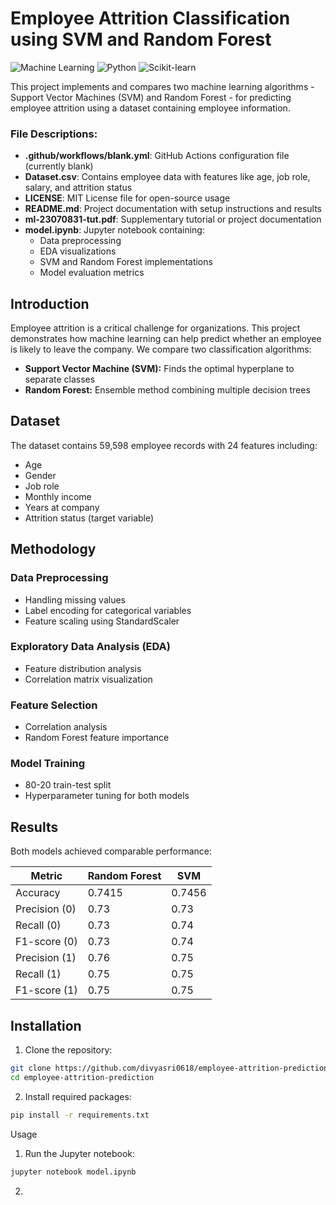 # Employee Attrition Classification using SVM and Random Forest

![Machine Learning](https://img.shields.io/badge/Machine-Learning-blue)
![Python](https://img.shields.io/badge/Python-3.x-green)
![Scikit-learn](https://img.shields.io/badge/Scikit--learn-1.3.0-orange)

This project implements and compares two machine learning algorithms - Support Vector Machines (SVM) and Random Forest - for predicting employee attrition using a dataset containing employee information.


### File Descriptions:
- **.github/workflows/blank.yml**: GitHub Actions configuration file (currently blank)
- **Dataset.csv**: Contains employee data with features like age, job role, salary, and attrition status
- **LICENSE**: MIT License file for open-source usage
- **README.md**: Project documentation with setup instructions and results
- **ml-23070831-tut.pdf**: Supplementary tutorial or project documentation
- **model.ipynb**: Jupyter notebook containing:
  - Data preprocessing
  - EDA visualizations
  - SVM and Random Forest implementations
  - Model evaluation metrics
 

## Introduction
Employee attrition is a critical challenge for organizations. This project demonstrates how machine learning can help predict whether an employee is likely to leave the company. We compare two classification algorithms:
- **Support Vector Machine (SVM):** Finds the optimal hyperplane to separate classes
- **Random Forest:** Ensemble method combining multiple decision trees

## Dataset
The dataset contains 59,598 employee records with 24 features including:
- Age
- Gender
- Job role
- Monthly income
- Years at company
- Attrition status (target variable)


## Methodology
### Data Preprocessing
- Handling missing values
- Label encoding for categorical variables
- Feature scaling using StandardScaler

### Exploratory Data Analysis (EDA)
- Feature distribution analysis
- Correlation matrix visualization

### Feature Selection
- Correlation analysis
- Random Forest feature importance

### Model Training
- 80-20 train-test split
- Hyperparameter tuning for both models

## Results
Both models achieved comparable performance:

| Metric        | Random Forest | SVM     |
|---------------|--------------|---------|
| Accuracy      | 0.7415       | 0.7456  |
| Precision (0) | 0.73         | 0.73    |
| Recall (0)    | 0.73         | 0.74    |
| F1-score (0)  | 0.73         | 0.74    |
| Precision (1) | 0.76         | 0.75    |
| Recall (1)    | 0.75         | 0.75    |
| F1-score (1)  | 0.75         | 0.75    |


## Installation
1. Clone the repository:
```bash
git clone https://github.com/divyasri0618/employee-attrition-prediction.git
cd employee-attrition-prediction

```

2. Install required packages:
```bash
pip install -r requirements.txt

```

Usage
1. Run the Jupyter notebook:
```bash
jupyter notebook model.ipynb

```

2. 
